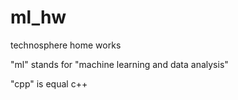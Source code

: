 # ml_hw
technosphere home works

"ml" stands for "machine learning and data analysis"

"cpp" is equal c++
